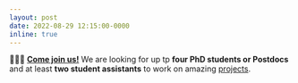 ```yaml
---
layout: post
date: 2022-08-29 12:15:00-0000
inline: true
---
```


🧑‍🤝‍🧑 **[Come join us!](/join-us/overview/)** We are looking for up tp **four PhD students or Postdocs** and at least **two student assistants** to work on amazing [projects](projects).
